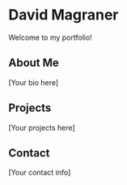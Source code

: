 # David Magraner

Welcome to my portfolio!

## About Me

[Your bio here]

## Projects

[Your projects here]

## Contact

[Your contact info]